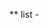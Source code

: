 ** list -
<!--  npm init -->
<!-- npm i express -->
<!-- npm i dotenv -->
<!-- npm i mongoose -->
<!-- npm i passport-jwt -->
<!-- npm i bcrypt-->
<!-- npm i jwt-->
<!-- npm i jsonwebtoken -->